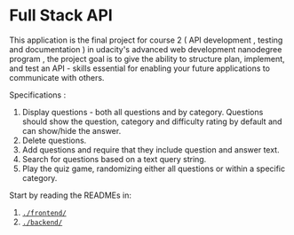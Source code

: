 # Full Stack API 

This application is the final project for course 2 ( API development , testing and documentation ) in udacity's advanced web development nanodegree program , the project goal is to give the ability to structure plan, implement, and test an API - skills essential for enabling your future applications to communicate with others. 

Specifications :
1) Display questions - both all questions and by category. Questions should show the question, category and difficulty rating by default and can show/hide the answer. 
2) Delete questions.
3) Add questions and require that they include question and answer text.
4) Search for questions based on a text query string.
5) Play the quiz game, randomizing either all questions or within a specific category. 

 Start by reading the READMEs in:

1. [`./frontend/`](./frontend/README.md)
2. [`./backend/`](./backend/README.md)
 
